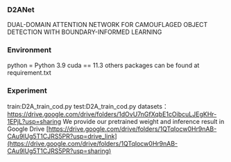 ### D2ANet
DUAL-DOMAIN ATTENTION NETWORK FOR CAMOUFLAGED OBJECT DETECTION WITH BOUNDARY-INFORMED LEARNING
### Environment      
python = Python 3.9  cuda == 11.3    others packages can be found at requirement.txt
### Experiment 
train:D2A_train_cod.py  test:D2A_train_cod.py
datasets：https://drive.google.com/drive/folders/1dOvU7nGfXqbE1cOibcuLJEgKHr-1EPjL?usp=sharing
We provide our pretrained weight and inference result in Google Drive [https://drive.google.com/drive/folders/1QTqIocw0Hr9nAB-CAu9lUg5T1CJRS5PR?usp=drive_link](https://drive.google.com/drive/folders/1QTqIocw0Hr9nAB-CAu9lUg5T1CJRS5PR?usp=sharing)
